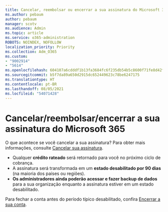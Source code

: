 ```yaml
---
title: Cancelar, reembolsar ou encerrar a sua assinatura do Microsoft 365
ms.author: pebaum
author: pebaum
manager: scotv
ms.audience: Admin
ms.topic: article
ms.service: o365-administration
ROBOTS: NOINDEX, NOFOLLOW
localization_priority: Priority
ms.collection: Adm_O365
ms.custom:
- "9002914"
- "5614"
ms.openlocfilehash: 604107a6cdddf1b13fa3684fc6f235db54b5c8600f71fe8d42f26ee179abfe6e
ms.sourcegitcommit: b5f7da89a650d2915dc652449623c78be6247175
ms.translationtype: HT
ms.contentlocale: pt-BR
ms.lasthandoff: 08/05/2021
ms.locfileid: "54071428"
---
```

# <a name="cancelrefundclose-your-microsoft-365-subscription"></a>Cancelar/reembolsar/encerrar a sua assinatura do Microsoft 365

O que acontece se você cancelar a sua assinatura? Para obter mais informações, consulte [Cancelar sua assinatura](https://docs.microsoft.com/microsoft-365/commerce/subscriptions/cancel-your-subscription?view=o365-worldwide).

- Qualquer **crédito rateado** será retornado para você no próximo ciclo de cobrança.
- A assinatura será transformada em um **estado desabilitado por 90 dias** (na maioria dos países ou regiões).
- **Os administradores ainda poderão acessar e fazer backup de dados** para a sua organização enquanto a assinatura estiver em um estado desabilitado.

Para fechar a conta antes do período típico desabilitado, confira [Encerrar a sua conta](https://docs.microsoft.com/microsoft-365/commerce/close-your-account?view=o365-worldwide).
